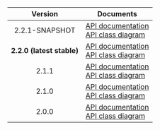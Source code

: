 | Version | Documents |
|:---:|---|
| 2.2.1-SNAPSHOT | [API documentation](2.2.1-SNAPSHOT)<br>[API class diagram](2.2.1-SNAPSHOT/api_class_diagram.svg) |
| **2.2.0 (latest stable)** | [API documentation](latest-stable)<br>[API class diagram](2.2.0/api_class_diagram.svg) |
| 2.1.1 | [API documentation](2.1.1)<br>[API class diagram](2.1.1/api_class_diagram.svg) |
| 2.1.0 | [API documentation](2.1.0)<br>[API class diagram](2.1.0/api_class_diagram.svg) |
| 2.0.0 | [API documentation](2.0.0)<br>[API class diagram](2.0.0/api_class_diagram.svg) |
